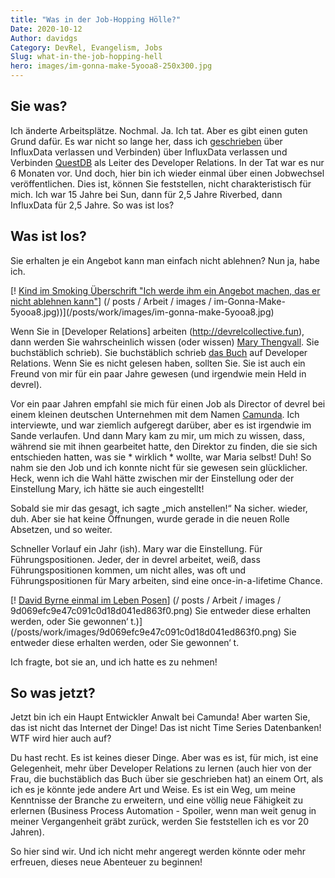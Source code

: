 ```yaml
---
title: "Was in der Job-Hopping Hölle?"
Date: 2020-10-12
Author: davidgs
Category: DevRel, Evangelism, Jobs
Slug: what-in-the-job-hopping-hell
hero: images/im-gonna-make-5yooa8-250x300.jpg
---
```


## Sie was?

Ich änderte Arbeitsplätze. Nochmal. Ja. Ich tat. Aber es gibt einen guten Grund dafür. Es war nicht so lange her, dass ich [geschrieben](/posts/work/its-time-series-all-the-way-down/) über InfluxData verlassen und Verbinden) über InfluxData verlassen und Verbinden [QuestDB](http://questdb.io) als Leiter des Developer Relations. In der Tat war es nur 6 Monaten vor. Und doch, hier bin ich wieder einmal über einen Jobwechsel veröffentlichen. Dies ist, können Sie feststellen, nicht charakteristisch für mich. Ich war 15 Jahre bei Sun, dann für 2,5 Jahre Riverbed, dann InfluxData für 2,5 Jahre. So was ist los?

## Was ist los?

Sie erhalten je ein Angebot kann man einfach nicht ablehnen? Nun ja, habe ich.

[! [Kind im Smoking Überschrift "Ich werde ihm ein Angebot machen, das er nicht ablehnen kann"](/posts/work/images/im-gonna-make-5yooa8-250x300.jpg)] (/ posts / Arbeit / images / im-Gonna-Make-5yooa8.jpg))](/posts/work/images/im-gonna-make-5yooa8.jpg)

Wenn Sie in [Developer Relations] arbeiten (http://devrelcollective.fun), dann werden Sie wahrscheinlich wissen (oder wissen) [Mary Thengvall](http://devrelcollective.fun). Sie buchstäblich schrieb). Sie buchstäblich schrieb [das Buch](https://twitter.com/mary_grace) auf Developer Relations. Wenn Sie es nicht gelesen haben, sollten Sie. Sie ist auch ein Freund von mir für ein paar Jahre gewesen (und irgendwie mein Held in devrel).

Vor ein paar Jahren empfahl sie mich für einen Job als Director of devrel bei einem kleinen deutschen Unternehmen mit dem Namen [Camunda](https://camunda.com/). Ich interviewte, und war ziemlich aufgeregt darüber, aber es ist irgendwie im Sande verlaufen. Und dann Mary kam zu mir, um mich zu wissen, dass, während sie mit ihnen gearbeitet hatte, den Direktor zu finden, die sie sich entschieden hatten, was sie * wirklich * wollte, war Maria selbst! Duh! So nahm sie den Job und ich konnte nicht für sie gewesen sein glücklicher. Heck, wenn ich die Wahl hätte zwischen mir der Einstellung oder der Einstellung Mary, ich hätte sie auch eingestellt!

Sobald sie mir das gesagt, ich sagte „mich anstellen!“ Na sicher. wieder, duh. Aber sie hat keine Öffnungen, wurde gerade in die neuen Rolle Absetzen, und so weiter.

Schneller Vorlauf ein Jahr (ish). Mary war die Einstellung. Für Führungspositionen. Jeder, der in devrel arbeitet, weiß, dass Führungspositionen kommen, um nicht alles, was oft und Führungspositionen für Mary arbeiten, sind eine once-in-a-lifetime Chance.

[! [David Byrne einmal im Leben Posen](/posts/work/images//9d069efc9e47c091c0d18d041ed863f0-210x300.png)] (/ posts / Arbeit / images / 9d069efc9e47c091c0d18d041ed863f0.png) Sie entweder diese erhalten werden, oder Sie gewonnen‘ t.)](/posts/work/images/9d069efc9e47c091c0d18d041ed863f0.png) Sie entweder diese erhalten werden, oder Sie gewonnen‘ t.

Ich fragte, bot sie an, und ich hatte es zu nehmen!

## So was jetzt?

Jetzt bin ich ein Haupt Entwickler Anwalt bei Camunda! Aber warten Sie, das ist nicht das Internet der Dinge! Das ist nicht Time Series Datenbanken! WTF wird hier auch auf?

Du hast recht. Es ist keines dieser Dinge. Aber was es ist, für mich, ist eine Gelegenheit, mehr über Developer Relations zu lernen (auch hier von der Frau, die buchstäblich das Buch über sie geschrieben hat) an einem Ort, als ich es je könnte jede andere Art und Weise. Es ist ein Weg, um meine Kenntnisse der Branche zu erweitern, und eine völlig neue Fähigkeit zu erlernen (Business Process Automation - Spoiler, wenn man weit genug in meiner Vergangenheit gräbt zurück, werden Sie feststellen ich es vor 20 Jahren).

So hier sind wir. Und ich nicht mehr angeregt werden könnte oder mehr erfreuen, dieses neue Abenteuer zu beginnen!
